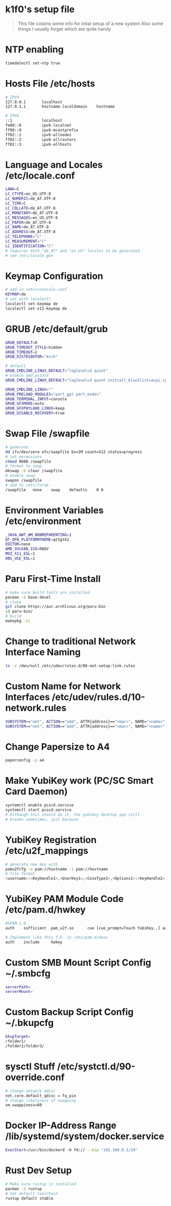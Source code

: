 # k1f0's setup file

> This file cotains some info for inital setup of a new system
> Also some things I usually forget which are quite handy

# NTP enabling

```bash
timedatectl set-ntp true
```

# Hosts File /etc/hosts

```bash
# IPV4
127.0.0.1       localhost
127.0.1.1       hostname.localdomain    hostname

# IPV6
::1             localhost
fe00::0         ipv6-localnet
ff00::0         ipv6-mcastprefix
ff02::1         ipv6-allnodes
ff02::2         ipv6-allrouters
ff02::3         ipv6-allhosts
```

# Language and Locales /etc/locale.conf

```bash
LANG=C
LC_CTYPE=en_US.UTF-8
LC_NUMERIC=de_AT.UTF-8
LC_TIME=C
LC_COLLATE=de_AT.UTF-8
LC_MONETARY=de_AT.UTF-8
LC_MESSAGES=en_US.UTF-8
LC_PAPER=de_AT.UTF-8
LC_NAME=de_AT.UTF-8
LC_ADDRESS=de_AT.UTF-8
LC_TELEPHONE="C"
LC_MEASUREMENT="C"
LC_IDENTIFICATION="C"
# requires both "de_AT" and "en_US" locales to be generated
# see /etc/locale.gen
```

# Keymap Configuration

```bash
# add in /etc/vconsole.conf
KEYMAP=de
# set with localectl
localectl set-keymap de
localectl set-x11-keymap de
```

# GRUB /etc/default/grub

```bash
GRUB_DEFAULT=0
GRUB_TIMEOUT_STYLE=hidden
GRUB_TIMEOUT=1
GRUB_DISTRIBUTOR="Arch"

# default
GRUB_CMDLINE_LINUX_DEFAULT="loglevel=3 quiet"
# enable amd_pstate
GRUB_CMDLINE_LINUX_DEFAULT="loglevel=3 quiet initcall_blacklist=acpi_cpufreq_init amd_pstate.shared_mem=1"

GRUB_CMDLINE_LINUX=""
GRUB_PRELOAD_MODULES="part_gpt part_msdos"
GRUB_TERMINAL_INPUT=console
GRUB_GFXMODE=auto
GRUB_GFXPAYLOAD_LINUX=keep
GRUB_DISABLE_RECOVERY=true
```

# Swap File /swapfile

```bash
# generate
dd if=/dev/zero of=/swapfile bs=1M count=512 status=progress
# set permssions
chmod 0600 /swapfile
# format to swap
mkswap -U clear /swapfile
# enable swap
swapon /swapfile
# add to /etc/fstab
/swapfile   none    swap    defaults    0 0
```

# Environment Variables /etc/environment

```bash
_JAVA_AWT_WM_NONREPARENTING=1
QT_QPA_PLATFORMTHEME=qt5gtk2
EDITOR=nano
AMD_VULKAN_ICD=RADV
MOZ_X11_EGL=1
OBS_USE_EGL=1
```

# Paru First-Time Install

```bash
# make sure build tools are installed
pacman -S base-devel
# clone
git clone https://aur.archlinux.org/paru-bin
cd paru-bin/
# build
makepkg -si
```

# Change to traditional Network Interface Naming

```bash
ln -s /dev/null /etc/udev/rules.d/80-net-setup-link.rules
```

# Custom Name for Network Interfaces /etc/udev/rules.d/10-network.rules

```bash
SUBSYSTEM=="net", ACTION=="add", ATTR{address}=="<mac>", NAME="<name>"
SUBSYSTEM=="net", ACTION=="add", ATTR{address}=="<mac>", NAME="<name>"
```

# Change Papersize to A4

```bash
paperconfig -p a4
```

# Make YubiKey work (PC/SC Smart Card Daemon)

```bash
systemctl enable pcscd.service
systemctl start pcscd.service
# Although this should do it, the yubikey desktop app still
# breaks sometimes, just because
```

# YubiKey Registration /etc/u2f_mappings

```bash
# generate new key with
pamu2fcfg -o pam://hostname -i pam://hostname
# file format
<username>:<KeyHandle1>,<UserKey1>,<CoseType1>,<Options1>:<KeyHandle2>,<UserKey2>,<CoseType2>,<Options2>
```

# YubiKey PAM Module Code /etc/pam.d/hwkey

```bash
#%PAM-1.0
auth    sufficient  pam_u2f.so      cue [cue_prompt=Touch YubiKey..] authfile=/etc/u2f_mappings

# Implement like this f.E. in /etc/pam.d/doas
auth    include     hwkey
```

# Custom SMB Mount Script Config ~/.smbcfg

```bash
serverPath=
serverMount=
```

# Custom Backup Script Config ~/.bkupcfg

```bash
bkupTarget=
/folder1/
/folder2/folder3/
```

# sysctl Stuff /etc/systctl.d/90-override.conf

```bash
# change network qdisc
net.core.default_qdisc = fq_pie
# change likelyness of swapping
vm.swappiness=60
```

# Docker IP-Address Range /lib/systemd/system/docker.service

```bash
ExecStart=/usr/bin/dockerd -H fd:// --bip "192.168.8.1/24"
```

# Rust Dev Setup

```bash
# Make sure rustup is installed
pacman -S rustup
# Set default toolchain
rustup default stable
```
